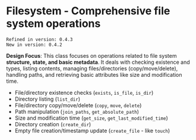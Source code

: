 # Filesystem - Comprehensive file system operations

```{tip}
Refined in version: 0.4.3
New in version: 0.4.2
```

**Design Focus**: This class focuses on operations related to file system **structure, state, and basic metadata**. It deals with checking existence and types, listing contents, managing files/directories (copy/move/delete), handling paths, and retrieving basic attributes like size and modification time.

- File/directory existence checks (`exists`, `is_file`, `is_dir`)
- Directory listing (`list_dir`)
- File/directory copy/move/delete (`copy`, `move`, `delete`)
- Path manipulation (`join_paths`, `get_absolute_path`)
- Size and modification time (`get_size`, `get_last_modified_time`)
- Directory creation (`create_dir`)
- Empty file creation/timestamp update (`create_file` - like `touch`)
